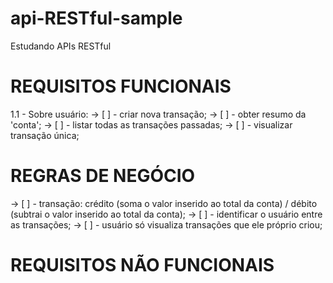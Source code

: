 # api-RESTful-sample
Estudando APIs RESTful


# REQUISITOS FUNCIONAIS

  1.1 - Sobre usuário:
-> [ ] - criar nova transação;
-> [ ] - obter resumo da 'conta';
-> [ ] - listar todas as transações passadas;
-> [ ] - visualizar transação única;

# REGRAS DE NEGÓCIO

-> [ ] - transação: crédito (soma o valor inserido ao total da conta) / débito (subtrai o valor inserido ao total da conta);
-> [ ] - identificar o usuário entre as transações;
-> [ ] - usuário só visualiza transações que ele próprio criou;

# REQUISITOS NÃO FUNCIONAIS